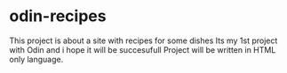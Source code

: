 # odin-recipes
This project is about a site with recipes for some dishes
Its my 1st project with Odin and i hope it will be succesufull
Project will be written in HTML only language.
